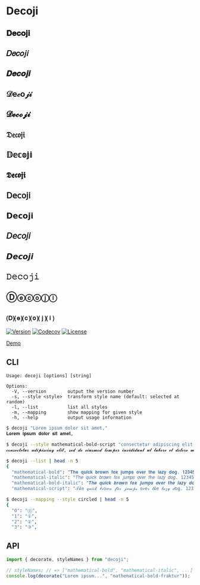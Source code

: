# Decoji

## 𝐃𝐞𝐜𝐨𝐣𝐢

## 𝐷𝑒𝑐𝑜𝑗𝑖

## 𝑫𝒆𝒄𝒐𝒋𝒊

## 𝒟e𝒸o𝒿𝒾

## 𝓓𝓮𝓬𝓸𝓳𝓲

## 𝔇𝔢𝔠𝔬𝔧𝔦

## 𝔻𝕖𝕔𝕠𝕛𝕚

## 𝕯𝖊𝖈𝖔𝖏𝖎

## 𝖣𝖾𝖼𝗈𝗃𝗂

## 𝗗𝗲𝗰𝗼𝗷𝗶

## 𝘋𝘦𝘤𝘰𝘫𝘪

## 𝘿𝙚𝙘𝙤𝙟𝙞

## 𝙳𝚎𝚌𝚘𝚓𝚒

## Ⓓⓔⓒⓞⓙⓘ

## 🄓⒠⒞⒪⒥⒤

[![Version](https://img.shields.io/npm/v/decoji.svg)](https://npmjs.org/package/decoji)
[![Codecov](https://codecov.io/gh/y13i/decoji/branch/master/graph/badge.svg)](https://codecov.io/gh/y13i/decoji)
[![License](https://img.shields.io/npm/l/decoji.svg)](https://github.com/y13i/decoji/blob/master/package.json)

[Demo](https://utils.y13i.app/decoji)

## CLI

```
Usage: decoji [options] [string]

Options:
  -V, --version        output the version number
  -s, --style <style>  transform style name (default: selected at random)
  -l, --list           list all styles
  -m, --mapping        show mapping for given style
  -h, --help           output usage information
```

```sh
$ decoji "Lorem ipsum dolor sit amet,"
𝐋𝐨𝐫𝐞𝐦 𝐢𝐩𝐬𝐮𝐦 𝐝𝐨𝐥𝐨𝐫 𝐬𝐢𝐭 𝐚𝐦𝐞𝐭,
```

```sh
$ decoji --style mathematical-bold-script "consectetur adipiscing elit, sed do eiusmod tempor incididunt ut labore et dolore magna aliqua."
𝓬𝓸𝓷𝓼𝓮𝓬𝓽𝓮𝓽𝓾𝓻 𝓪𝓭𝓲𝓹𝓲𝓼𝓬𝓲𝓷𝓰 𝓮𝓵𝓲𝓽, 𝓼𝓮𝓭 𝓭𝓸 𝓮𝓲𝓾𝓼𝓶𝓸𝓭 𝓽𝓮𝓶𝓹𝓸𝓻 𝓲𝓷𝓬𝓲𝓭𝓲𝓭𝓾𝓷𝓽 𝓾𝓽 𝓵𝓪𝓫𝓸𝓻𝓮 𝓮𝓽 𝓭𝓸𝓵𝓸𝓻𝓮 𝓶𝓪𝓰𝓷𝓪 𝓪𝓵𝓲𝓺𝓾𝓪.
```

```sh
$ decoji --list | head -n 5
{
  "mathematical-bold": "𝐓𝐡𝐞 𝐪𝐮𝐢𝐜𝐤 𝐛𝐫𝐨𝐰𝐧 𝐟𝐨𝐱 𝐣𝐮𝐦𝐩𝐬 𝐨𝐯𝐞𝐫 𝐭𝐡𝐞 𝐥𝐚𝐳𝐲 𝐝𝐨𝐠. 𝟏𝟐𝟑𝟒𝟓𝟔𝟕𝟖𝟗𝟎",
  "mathematical-italic": "𝑇h𝑒 𝑞𝑢𝑖𝑐𝑘 𝑏𝑟𝑜𝑤𝑛 𝑓𝑜𝑥 𝑗𝑢𝑚𝑝𝑠 𝑜𝑣𝑒𝑟 𝑡h𝑒 𝑙𝑎𝑧𝑦 𝑑𝑜𝑔. 1234567890",
  "mathematical-bold-italic": "𝑻𝒉𝒆 𝒒𝒖𝒊𝒄𝒌 𝒃𝒓𝒐𝒘𝒏 𝒇𝒐𝒙 𝒋𝒖𝒎𝒑𝒔 𝒐𝒗𝒆𝒓 𝒕𝒉𝒆 𝒍𝒂𝒛𝒚 𝒅𝒐𝒈. 1234567890",
  "mathematical-script": "𝒯𝒽e 𝓆𝓊𝒾𝒸𝓀 𝒷𝓇o𝓌𝓃 𝒻o𝓍 𝒿𝓊𝓂𝓅𝓈 o𝓋e𝓇 𝓉𝒽e 𝓁𝒶𝓏𝓎 𝒹og. 1234567890",
```

```sh
$ decoji --mapping --style circled | head -n 5
{
  "0": "⓪",
  "1": "①",
  "2": "②",
  "3": "③",
```

## API

```js
import { decorate, styleNames } from "decoji";

// styleNames; // => ["mathematical-bold", "mathematical-italic", ...]
console.log(decorate("Lorem ipsum...", "mathematical-bold-fraktur"));
```
